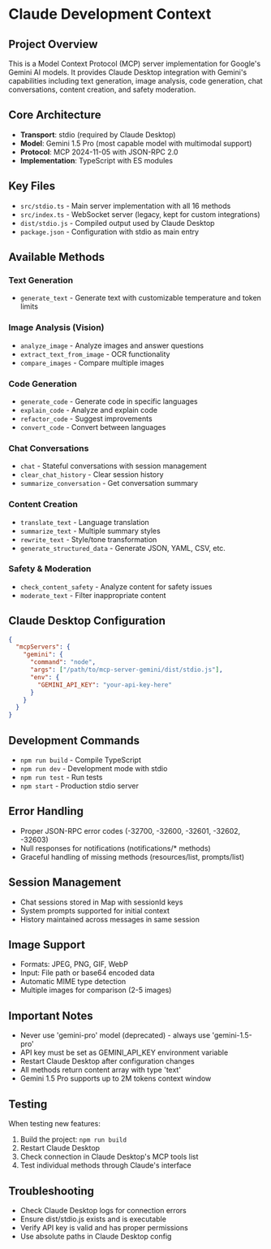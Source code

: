 # Claude Development Context

## Project Overview
This is a Model Context Protocol (MCP) server implementation for Google's Gemini AI models. It provides Claude Desktop integration with Gemini's capabilities including text generation, image analysis, code generation, chat conversations, content creation, and safety moderation.

## Core Architecture
- **Transport**: stdio (required by Claude Desktop)
- **Model**: Gemini 1.5 Pro (most capable model with multimodal support)
- **Protocol**: MCP 2024-11-05 with JSON-RPC 2.0
- **Implementation**: TypeScript with ES modules

## Key Files
- `src/stdio.ts` - Main server implementation with all 16 methods
- `src/index.ts` - WebSocket server (legacy, kept for custom integrations)
- `dist/stdio.js` - Compiled output used by Claude Desktop
- `package.json` - Configuration with stdio as main entry

## Available Methods
### Text Generation
- `generate_text` - Generate text with customizable temperature and token limits

### Image Analysis (Vision)
- `analyze_image` - Analyze images and answer questions
- `extract_text_from_image` - OCR functionality
- `compare_images` - Compare multiple images

### Code Generation
- `generate_code` - Generate code in specific languages
- `explain_code` - Analyze and explain code
- `refactor_code` - Suggest improvements
- `convert_code` - Convert between languages

### Chat Conversations
- `chat` - Stateful conversations with session management
- `clear_chat_history` - Clear session history
- `summarize_conversation` - Get conversation summary

### Content Creation
- `translate_text` - Language translation
- `summarize_text` - Multiple summary styles
- `rewrite_text` - Style/tone transformation
- `generate_structured_data` - Generate JSON, YAML, CSV, etc.

### Safety & Moderation
- `check_content_safety` - Analyze content for safety issues
- `moderate_text` - Filter inappropriate content

## Claude Desktop Configuration
```json
{
  "mcpServers": {
    "gemini": {
      "command": "node",
      "args": ["/path/to/mcp-server-gemini/dist/stdio.js"],
      "env": {
        "GEMINI_API_KEY": "your-api-key-here"
      }
    }
  }
}
```

## Development Commands
- `npm run build` - Compile TypeScript
- `npm run dev` - Development mode with stdio
- `npm run test` - Run tests
- `npm start` - Production stdio server

## Error Handling
- Proper JSON-RPC error codes (-32700, -32600, -32601, -32602, -32603)
- Null responses for notifications (notifications/* methods)
- Graceful handling of missing methods (resources/list, prompts/list)

## Session Management
- Chat sessions stored in Map with sessionId keys
- System prompts supported for initial context
- History maintained across messages in same session

## Image Support
- Formats: JPEG, PNG, GIF, WebP
- Input: File path or base64 encoded data
- Automatic MIME type detection
- Multiple images for comparison (2-5 images)

## Important Notes
- Never use 'gemini-pro' model (deprecated) - always use 'gemini-1.5-pro'
- API key must be set as GEMINI_API_KEY environment variable
- Restart Claude Desktop after configuration changes
- All methods return content array with type 'text'
- Gemini 1.5 Pro supports up to 2M tokens context window

## Testing
When testing new features:
1. Build the project: `npm run build`
2. Restart Claude Desktop
3. Check connection in Claude Desktop's MCP tools list
4. Test individual methods through Claude's interface

## Troubleshooting
- Check Claude Desktop logs for connection errors
- Ensure dist/stdio.js exists and is executable
- Verify API key is valid and has proper permissions
- Use absolute paths in Claude Desktop config
